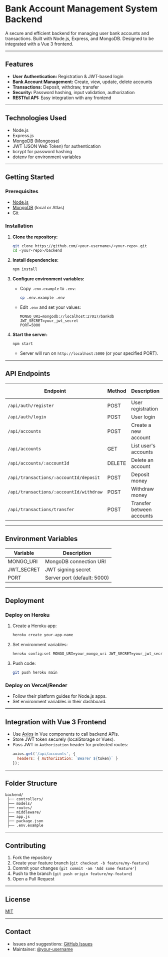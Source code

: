# Bank Account Management System Backend

A secure and efficient backend for managing user bank accounts and transactions. Built with Node.js, Express, and MongoDB. Designed to be integrated with a Vue 3 frontend.

---

## Features

- **User Authentication:** Registration & JWT-based login
- **Bank Account Management:** Create, view, update, delete accounts
- **Transactions:** Deposit, withdraw, transfer
- **Security:** Password hashing, input validation, authorization
- **RESTful API:** Easy integration with any frontend

---

## Technologies Used

- Node.js
- Express.js
- MongoDB (Mongoose)
- JWT (JSON Web Token) for authentication
- bcrypt for password hashing
- dotenv for environment variables

---

## Getting Started

### Prerequisites

- [Node.js](https://nodejs.org/)
- [MongoDB](https://www.mongodb.com/atlas/database) (local or Atlas)
- [Git](https://git-scm.com/)

### Installation

1. **Clone the repository:**
   ```bash
   git clone https://github.com/<your-username>/<your-repo>.git
   cd <your-repo>/backend
   ```

2. **Install dependencies:**
   ```bash
   npm install
   ```

3. **Configure environment variables:**
   - Copy `.env.example` to `.env`:
     ```bash
     cp .env.example .env
     ```
   - Edit `.env` and set your values:
     ```env
     MONGO_URI=mongodb://localhost:27017/bankdb
     JWT_SECRET=your_jwt_secret
     PORT=5000
     ```

4. **Start the server:**
   ```bash
   npm start
   ```
   - Server will run on `http://localhost:5000` (or your specified PORT).

---

## API Endpoints

| Endpoint                      | Method | Description                     | Auth Required |
|-------------------------------|--------|---------------------------------|--------------|
| `/api/auth/register`          | POST   | User registration               | No           |
| `/api/auth/login`             | POST   | User login                      | No           |
| `/api/accounts`               | POST   | Create a new account            | Yes          |
| `/api/accounts`               | GET    | List user's accounts            | Yes          |
| `/api/accounts/:accountId`    | DELETE | Delete an account               | Yes          |
| `/api/transactions/:accountId/deposit`   | POST   | Deposit money                   | Yes          |
| `/api/transactions/:accountId/withdraw`  | POST   | Withdraw money                  | Yes          |
| `/api/transactions/transfer`  | POST   | Transfer between accounts       | Yes          |

---

## Environment Variables

| Variable     | Description                          |
|--------------|--------------------------------------|
| MONGO_URI    | MongoDB connection URI               |
| JWT_SECRET   | JWT signing secret                   |
| PORT         | Server port (default: 5000)          |

---

## Deployment

### Deploy on Heroku

1. Create a Heroku app:
   ```bash
   heroku create your-app-name
   ```

2. Set environment variables:
   ```bash
   heroku config:set MONGO_URI=your_mongo_uri JWT_SECRET=your_jwt_secret
   ```

3. Push code:
   ```bash
   git push heroku main
   ```

### Deploy on Vercel/Render

- Follow their platform guides for Node.js apps.
- Set environment variables in their dashboard.

---

## Integration with Vue 3 Frontend

- Use [Axios](https://axios-http.com/) in Vue components to call backend APIs.
- Store JWT token securely (localStorage or Vuex).
- Pass JWT in `Authorization` header for protected routes:
  ```js
  axios.get('/api/accounts', {
    headers: { Authorization: `Bearer ${token}` }
  });
  ```

---

## Folder Structure

```
backend/
 ├── controllers/
 ├── models/
 ├── routes/
 ├── middleware/
 ├── app.js
 ├── package.json
 ├── .env.example
```

---

## Contributing

1. Fork the repository
2. Create your feature branch (`git checkout -b feature/my-feature`)
3. Commit your changes (`git commit -am 'Add some feature'`)
4. Push to the branch (`git push origin feature/my-feature`)
5. Open a Pull Request

---

## License

[MIT](LICENSE)

---

## Contact

- Issues and suggestions: [GitHub Issues](https://github.com/<your-username>/<your-repo>/issues)
- Maintainer: [@your-username](https://github.com/<your-username>)